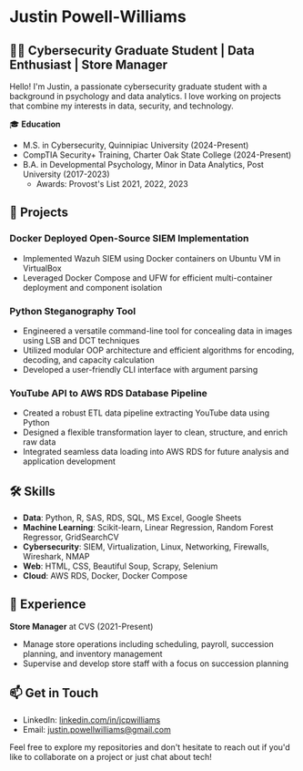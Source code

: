 # Justin Powell-Williams

## 👨‍💻 Cybersecurity Graduate Student | Data Enthusiast | Store Manager

Hello! I'm Justin, a passionate cybersecurity graduate student with a background in psychology and data analytics. I love working on projects that combine my interests in data, security, and technology.

🎓 **Education**
- M.S. in Cybersecurity, Quinnipiac University (2024-Present)
- CompTIA Security+ Training, Charter Oak State College (2024-Present)
- B.A. in Developmental Psychology, Minor in Data Analytics, Post University (2017-2023)
  - Awards: Provost's List 2021, 2022, 2023

## 🚀 Projects

### Docker Deployed Open-Source SIEM Implementation
- Implemented Wazuh SIEM using Docker containers on Ubuntu VM in VirtualBox
- Leveraged Docker Compose and UFW for efficient multi-container deployment and component isolation

### Python Steganography Tool
- Engineered a versatile command-line tool for concealing data in images using LSB and DCT techniques
- Utilized modular OOP architecture and efficient algorithms for encoding, decoding, and capacity calculation
- Developed a user-friendly CLI interface with argument parsing

### YouTube API to AWS RDS Database Pipeline
- Created a robust ETL data pipeline extracting YouTube data using Python
- Designed a flexible transformation layer to clean, structure, and enrich raw data
- Integrated seamless data loading into AWS RDS for future analysis and application development

## 🛠 Skills

- **Data**: Python, R, SAS, RDS, SQL, MS Excel, Google Sheets
- **Machine Learning**: Scikit-learn, Linear Regression, Random Forest Regressor, GridSearchCV
- **Cybersecurity**: SIEM, Virtualization, Linux, Networking, Firewalls, Wireshark, NMAP
- **Web**: HTML, CSS, Beautiful Soup, Scrapy, Selenium
- **Cloud**: AWS RDS, Docker, Docker Compose

## 💼 Experience

**Store Manager** at CVS (2021-Present)
- Manage store operations including scheduling, payroll, succession planning, and inventory management
- Supervise and develop store staff with a focus on succession planning

## 📫 Get in Touch

- LinkedIn: [linkedin.com/in/jcpwilliams](https://linkedin.com/in/jcpwilliams)
- Email: justin.powellwilliams@gmail.com

Feel free to explore my repositories and don't hesitate to reach out if you'd like to collaborate on a project or just chat about tech!
